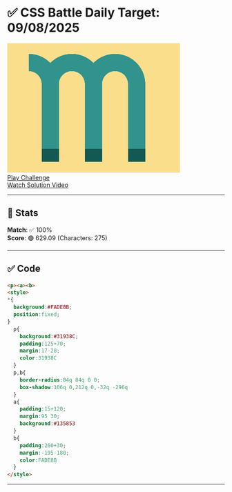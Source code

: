 # ✅ CSS Battle Daily Target: 09/08/2025

![Target](./images/09.png)  
[Play Challenge](https://cssbattle.dev/play/yuLGghavS4svI2C2XqmE)  
[Watch Solution Video](https://youtube.com/shorts/8ml2xyGxRoM)

---

## 🔢 Stats

**Match**: ✅ 100%  
**Score**: 🟢 629.09 (Characters: 275)

---

## ✅ Code

```html
<p><a><b>
<style>
*{
  background:#FADE8B;
  position:fixed;
}
  p{
    background:#31938C;
    padding:125+70;
    margin:17-28;
    color:31938C
  }
  p,b{
    border-radius:84q 84q 0 0;
    box-shadow:106q 0,212q 0,-32q -296q
  }
  a{
    padding:15+120;
    margin:95 30;
    background:#135853
  }
  b{
    padding:260+30;
    margin:-195-180;
    color:FADE8B
  }
</style>
```

---
